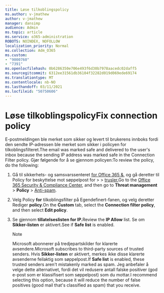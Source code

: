 ```yaml
---
title: Løse tilkoblingspolicy
ms.author: v-jmathew
author: v-jmathew
manager: dansimp
audience: Admin
ms.topic: article
ms.service: o365-administration
ROBOTS: NOINDEX, NOFOLLOW
localization_priority: Normal
ms.collection: Adm_O365
ms.custom:
- "9000760"
- "7391"
ms.openlocfilehash: 0b6286350e706e493f6d30b7978aacedc02daff5
ms.sourcegitcommit: 6312ee31561db36104f32282d019d069ede69174
ms.translationtype: MT
ms.contentlocale: nb-NO
ms.lasthandoff: 03/11/2021
ms.locfileid: "50750606"
---
```

# <a name="fix-connection-policy"></a><span data-ttu-id="7c5de-102">Løse tilkoblingspolicy</span><span class="sxs-lookup"><span data-stu-id="7c5de-102">Fix connection policy</span></span>

<span data-ttu-id="7c5de-103">E-postmeldingen ble merket som sikker og levert til brukerens innboks fordi den sendte IP-adressen ble merket som sikker i policyen for tilkoblingsfilteret.</span><span class="sxs-lookup"><span data-stu-id="7c5de-103">The email was marked safe and delivered to the user's inbox because the sending IP address was marked safe in the Connection Filter policy.</span></span> <span data-ttu-id="7c5de-104">Gjør følgende for å se gjennom policyen:</span><span class="sxs-lookup"><span data-stu-id="7c5de-104">To review the policy, do the following:</span></span>

1. <span data-ttu-id="7c5de-105">Gå til sikkerhets- og samsvarssenteret [for Office 365 &](https://go.microsoft.com/fwlink/p/?linkid=2077143), og gå deretter til Policy for beskyttelse mot søppelpost for   >    >  [trusler.](https://go.microsoft.com/fwlink/?linkid=2101518)</span><span class="sxs-lookup"><span data-stu-id="7c5de-105">Go to the [Office 365 Security & Compliance Center](https://go.microsoft.com/fwlink/p/?linkid=2077143), and then go to **Threat management** > **Policy** > [Anti-spam](https://go.microsoft.com/fwlink/?linkid=2101518).</span></span>
2. <span data-ttu-id="7c5de-106">Velg Policy **for** tilkoblingsfilter på Egendefinert-fanen, og velg deretter Rediger **policy**.</span><span class="sxs-lookup"><span data-stu-id="7c5de-106">On the **Custom** tab, select the **Connection filter policy**, and then select **Edit policy**.</span></span>
3. <span data-ttu-id="7c5de-107">Se gjennom **tillatelseslisten for IP.**</span><span class="sxs-lookup"><span data-stu-id="7c5de-107">Review the **IP Allow** list.</span></span> <span data-ttu-id="7c5de-108">Se om **Sikker-listen** er aktivert.</span><span class="sxs-lookup"><span data-stu-id="7c5de-108">See if **Safe list** is enabled.</span></span>

    > [!NOTE]
    > <span data-ttu-id="7c5de-109">Microsoft abonnerer på tredjepartskilder for klarerte avsendere.</span><span class="sxs-lookup"><span data-stu-id="7c5de-109">Microsoft subscribes to third-party sources of trusted senders.</span></span> <span data-ttu-id="7c5de-110">Hvis **Sikker-listen** er aktivert, merkes ikke disse klarerte avsenderne feilaktig som søppelpost.</span><span class="sxs-lookup"><span data-stu-id="7c5de-110">If **Safe list** is enabled, these trusted senders aren't mistakenly marked as spam.</span></span> <span data-ttu-id="7c5de-111">Jeg anbefaler å velge dette alternativet, fordi det vil redusere antall falske positiver (god e-post som er klassifisert som søppelpost) som du mottar.</span><span class="sxs-lookup"><span data-stu-id="7c5de-111">I recommend selecting this option, because it will reduce the number of false positives (good mail that's classified as spam) that you receive.</span></span>
